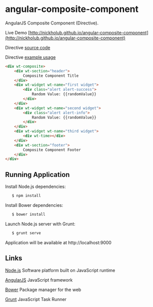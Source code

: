 angular-composite-component
====================

AngularJS Composite Component (Directive).

Live Demo [http://nickholub.github.io/angular-composite-component](http://nickholub.github.io/angular-composite-component)

Directive [source code](app/directive)

Directive [example usage](app)

```html
<div wt-composite>
    <div wt-section="header">
        Composite Component Title
    </div>
    <div wt-widget wt-name="first widget">
        <div class="alert alert-success">
            Random Value: {{randomValue}}
        </div>
    </div>
    <div wt-widget wt-name="second widget">
        <div class="alert alert-info">
            Random Value: {{randomValue}}
        </div>
    </div>
    <div wt-widget wt-name="third widget">
        <div wt-time></div>
    </div>
    <div wt-section="footer">
        Composite Component Footer
    </div>
</div>
```


## Running Application

 Install Node.js dependencies:

 ``` bash
    $ npm install
 ```

 Install Bower dependencies:

 ``` bash
    $ bower install
 ```

 Launch Node.js server with Grunt:

 ``` bash
    $ grunt serve
 ```

 Application will be available at http://localhost:9000

Links
-----

[Node.js](http://nodejs.org/) Software platform built on JavaScript runtime

[AngularJS](http://angularjs.org/) JavaScript framework

[Bower](http://bower.io/) Package manager for the web

[Grunt](http://gruntjs.com/) JavaScript Task Runner

